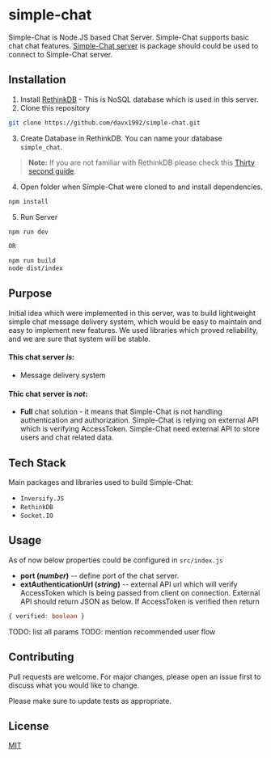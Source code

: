 # simple-chat
Simple-Chat is Node.JS based Chat Server. Simple-Chat supports basic chat chat features.
[Simple-Chat server](https://github.com/davx1992/simple-chat) is package should could be used to connect to Simple-Chat server.

## Installation
1. Install [RethinkDB](https://rethinkdb.com/docs/install/) - This is NoSQL database which is used in this server.
2. Clone this repository
```bash
git clone https://github.com/davx1992/simple-chat.git
```
3. Create Database in RethinkDB. You can name your database `simple_chat`. 
> **Note:** If you are not familiar with RethinkDB please check this [Thirty second guide](https://rethinkdb.com/docs/quickstart/).
4. Open folder when Simple-Chat were cloned to and install dependencies.
```bash
npm install
```
5. Run Server
```bash
npm run dev

OR

npm run build
node dist/index
```
## Purpose
Initial idea which were implemented in this server, 
was to build lightweight simple chat message delivery system, which would be easy to maintain and easy to implement new features.
We used libraries which proved reliability, and we are sure that system will be stable.
#### This chat server *is*:
* Message delivery system
#### Thic chat server is *not*:
* **Full** chat solution - it means that Simple-Chat is not handling authentication and authorization.
Simple-Chat is relying on external API which is verifying AccessToken. Simple-Chat need external API to store users and chat related data.

## Tech Stack
Main packages and libraries used to build Simple-Chat:
* `Inversify.JS`
* `RethinkDB`
* `Socket.IO`

## Usage
As of now below properties could be configured in `src/index.js`
- **port (_number_)** -- define port of the chat server.
- **extAuthenticationUrl (_string_)** -- external API url which will verify AccessToken which is being passed from client on connection.
External API should return JSON as below. If AccessToken is verified then return 
```typescript
{ verified: boolean }
```

TODO: list all params
TODO: mention recommended user flow


## Contributing

Pull requests are welcome. For major changes, please open an issue first to discuss what you would like to change.

Please make sure to update tests as appropriate.

## License

[MIT](https://choosealicense.com/licenses/mit/)
